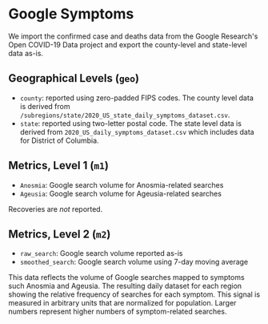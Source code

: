 # Google Symptoms

We import the confirmed case and deaths data from the Google Research's
Open COVID-19 Data project and export the county-level and state-level data
as-is.  

## Geographical Levels (`geo`)
* `county`: reported using zero-padded FIPS codes.  The county level data is derived 
from `/subregions/state/2020_US_state_daily_symptoms_dataset.csv`.
* `state`: reported using two-letter postal code. The state level data is derived from
`2020_US_daily_symptoms_dataset.csv` which includes data for District of Columbia.

## Metrics, Level 1 (`m1`)
* `Anosmia`: Google search volume for Anosmia-related searches
* `Ageusia`: Google search volume for Ageusia-related searches

Recoveries are _not_ reported.

## Metrics, Level 2 (`m2`)
* `raw_search`:  Google search volume reported as-is
* `smoothed_search`:  Google search volume using 7-day moving average

This data reflects the volume of Google searches mapped to symptoms such Anosmia
and Ageusia. The resulting daily dataset for each region showing the relative frequency
of searches for each symptom.  This signal is measured in arbitrary units that are normalized
for population. Larger numbers represent higher numbers of symptom-related searches.